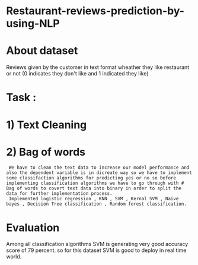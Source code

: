 # Restaurant-reviews-prediction-by-using-NLP
# About dataset
 Reviews given by the customer in text format wheather they like restaurant or not (0 indicates they don't like and 1 indicated they like)
 # Task :
 # 1) Text Cleaning
 # 2) Bag of words
     
     
     We have to clean the text data to increase our model performance and also the dependent variable is in dicreate way so we have to implement some classifaction algorithms for predicting yes or no so before implementing classification algorithms we have to go through with # Bag of words to covert text data into binary in order to split the data for further implementation process.
     Implemented logistic regression , KNN , SVM , Kernal SVM , Naive bayes , Decision Tree classification , Random forest classification.


# Evaluation
 Among all classification algorithms SVM is generating very good accuracy score of 79 percent. so for this dataset SVM is good to deploy in real time world.
     
